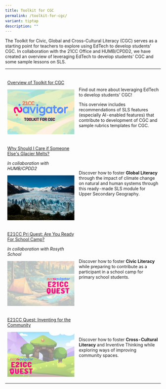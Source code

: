 ```yaml
---
title: Toolkit for CGC
permalink: /toolkit-for-cgc/
variant: tiptap
description: ""
---
```

<p>The Toolkit for Civic, Global and Cross-Cultural Literacy (CGC) serves
as a starting point for teachers to explore using EdTech to develop students'
CGC. In collaboration with the 21CC Office and HUMB/CPDD2, we have created
an overview of leveraging EdTech to develop students' CGC and some sample
lessons on SLS.</p>
<p></p>
<table style="minWidth: 50px">
<colgroup>
<col>
<col>
</colgroup>
<tbody>
<tr>
<td rowspan="1" colspan="1">
<p></p>
</td>
<td rowspan="1" colspan="1">
<p></p>
</td>
</tr>
<tr>
<td rowspan="1" colspan="1">
<p><a href="https://for.edu.sg/toolkitforcgc" rel="noopener nofollow" target="_blank">Overview of Toolkit for CGC</a>
</p>
<p></p>
<div class="isomer-image-wrapper">
<img style="width: 100%" height="auto" width="100%" alt="" src="/images/Toolkit_for_CGC_cover.png">
</div>
<p></p>
<p></p>
<p></p>
</td>
<td rowspan="1" colspan="1">
<p>Find out more about leveraging EdTech to develop students' CGC!</p>
<p></p>
<p>This overview includes recommendations of SLS features (especially AI-enabled
features) that contribute to development of CGC and sample rubrics templates
for CGC.</p>
<p></p>
</td>
</tr>
<tr>
<td rowspan="1" colspan="1">
<p><a href="https://for.edu.sg/geogtoolkitforcgc" rel="noopener nofollow" target="_blank">Why Should I Care if Someone Else's Glacier Melts?</a>
</p>
<p></p>
<p><em>In collaboration with HUMB/CPDD2</em>
</p>
<p></p>
<div class="isomer-image-wrapper">
<img style="width: 100%" height="auto" width="100%" alt="" src="/images/Perito_Moreno_Glacier.jpg">
</div>
<p></p>
</td>
<td rowspan="1" colspan="1">
<p>Discover how to foster <strong>Global Literacy</strong> through the impact
of climate change on natural and human systems through this ready-made
SLS module for Upper Secondary Geography.</p>
</td>
</tr>
<tr>
<td rowspan="1" colspan="1">
<p><a href="for.edu.sg/21ccn-pri-civicliteracy" rel="noopener nofollow" target="_blank">E21CC Pri Quest: Are You Ready For School Camp?</a>
</p>
<p></p>
<p><em>In collaboration with Rosyth School</em>
<br>
</p>
<div class="isomer-image-wrapper">
<img style="width: 100%" height="auto" width="100%" alt="" src="/images/21CC_Navigator_Onboarding_Graphics__NEW_LOGO___57_.gif">
</div>
<p></p>
</td>
<td rowspan="1" colspan="1">
<p>Discover how to foster <strong>Civic Literacy</strong> while preparing to
contribute as a participant in a school camp for primary school students.</p>
</td>
</tr>
<tr>
<td rowspan="1" colspan="1">
<p><a href="for.edu.sg/21ccn-crossculturalinventive" rel="noopener nofollow" target="_blank">E21CC Quest: Inventing for the Community</a>
</p>
<p></p>
<div class="isomer-image-wrapper">
<img style="width: 100%" height="auto" width="100%" alt="" src="/images/21CCN_Quest_5.gif">
</div>
<p></p>
</td>
<td rowspan="1" colspan="1">
<p>Discover how to foster <strong>Cross-Cultural Literacy</strong> and Inventive
Thinking while exploring ways of improving community spaces.</p>
<p></p>
</td>
</tr>
</tbody>
</table>
<p></p>